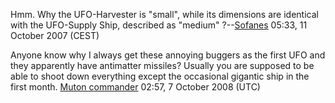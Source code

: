 Hmm. Why the UFO-Harvester is "small", while its dimensions are
identical with the UFO-Supply Ship, described as "medium"
?--[Sofanes](User:Sofanes "wikilink") 05:33, 11 October 2007 (CEST)

Anyone know why I always get these annoying buggers as the first UFO and
they apparently have antimatter missiles? Usually you are supposed to be
able to shoot down everything except the occasional gigantic ship in the
first month. [Muton commander](User:Muton_commander "wikilink") 02:57, 7
October 2008 (UTC)